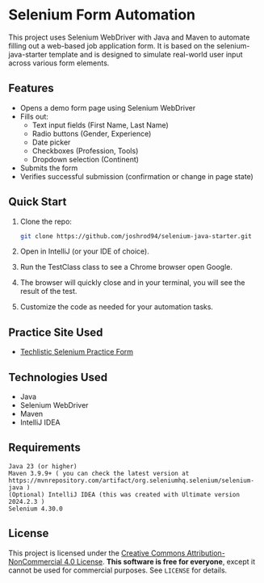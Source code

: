 # Selenium Form Automation

This project uses Selenium WebDriver with Java and Maven to automate filling out a web-based job application form. It is based on the selenium-java-starter template and is designed to simulate real-world user input across various form elements.

## Features

- Opens a demo form page using Selenium WebDriver
- Fills out:
   - Text input fields (First Name, Last Name)
   - Radio buttons (Gender, Experience)
   - Date picker
   - Checkboxes (Profession, Tools)
   - Dropdown selection (Continent)
- Submits the form
- Verifies successful submission (confirmation or change in page state)

## Quick Start

1. Clone the repo:
   ```bash
   git clone https://github.com/joshrod94/selenium-java-starter.git

2. Open in IntelliJ (or your IDE of choice).

3. Run the TestClass class to see a Chrome browser open Google.

4. The browser will quickly close and in your terminal, you will see the result of the test.
    
5. Customize the code as needed for your automation tasks.

## Practice Site Used

- [Techlistic Selenium Practice Form](https://www.techlistic.com/p/selenium-practice-form.html)

## Technologies Used

- Java
- Selenium WebDriver
- Maven
- IntelliJ IDEA

## Requirements

    Java 23 (or higher)
    Maven 3.9.9+ ( you can check the latest version at https://mvnrepository.com/artifact/org.seleniumhq.selenium/selenium-java )
    (Optional) IntelliJ IDEA (this was created with Ultimate version 2024.2.3 ) 
    Selenium 4.30.0

## License

This project is licensed under the
[Creative Commons Attribution-NonCommercial 4.0 License](LICENSE). **This software is free for everyone**, except it cannot be used for commercial purposes. See `LICENSE` for details.
